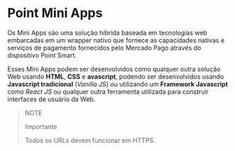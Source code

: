 # Point Mini Apps

Os Mini Apps são uma solução híbrida baseada em tecnologias web embarcadas em um wrapper nativo que fornece as capacidades nativas e serviços de pagamento fornecidos pelo Mercado Pago através do dispositivo Point Smart.

Esses Mini Apps podem ser desenvolvidos como qualquer outra solução Web usando **HTML**, **CSS** e **avascript**, podendo ser desenvolvidos usando **Javascript tradicional** (_Vanilla JS_) ou utilizando um **Framework Javascript** como _React JS_ ou qualquer outra ferramenta utilizada para construir interfaces de usuário da Web.

> NOTE
>
> Importante
>
> Todos os URLs devem funcionar em HTTPS.